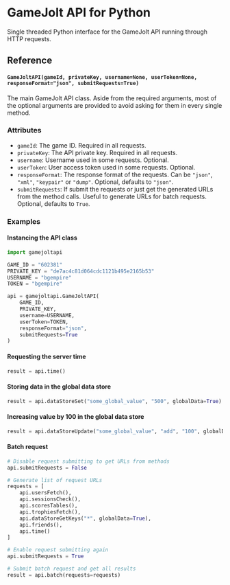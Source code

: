 # GameJolt API for Python

Single threaded Python interface for the GameJolt API running through HTTP requests.

## Reference

#### `GameJoltAPI(gameId, privateKey, username=None, userToken=None, responseFormat="json", submitRequests=True)`

The main GameJolt API class. Aside from the required arguments, most of the optional arguments are provided to avoid asking for them in every single method.

### Attributes

- `gameId`: The game ID. Required in all requests.
- `privateKey`: The API private key. Required in all requests.
- `username`: Username used in some requests. Optional.
- `userToken`: User access token used in some requests. Optional.
- `responseFormat`: The response format of the requests. Can be `"json"`, `"xml"`, `"keypair"` or `"dump"`. Optional, defaults to `"json"`.
- `submitRequests`: If submit the requests or just get the generated URLs from the method calls. Useful to generate URLs for batch requests. Optional, defaults to `True`.

### Examples

#### Instancing the API class

```python
import gamejoltapi

GAME_ID = "602381"
PRIVATE_KEY = "de7ac4c81d064cdc1121b495e2165b53"
USERNAME = "bgempire"
TOKEN = "bgempire"

api = gamejoltapi.GameJoltAPI(
    GAME_ID, 
    PRIVATE_KEY, 
    username=USERNAME, 
    userToken=TOKEN,
    responseFormat="json",
    submitRequests=True
)
```

#### Requesting the server time

```python
result = api.time()
```

#### Storing data in the global data store

```python
result = api.dataStoreSet("some_global_value", "500", globalData=True)
```

#### Increasing value by 100 in the global data store

```python
result = api.dataStoreUpdate("some_global_value", "add", "100", globalData=True)
```

#### Batch request

```python
# Disable request submitting to get URLs from methods
api.submitRequests = False

# Generate list of request URLs
requests = [
    api.usersFetch(),
    api.sessionsCheck(),
    api.scoresTables(),
    api.trophiesFetch(),
    api.dataStoreGetKeys("*", globalData=True),
    api.friends(),
    api.time()
]

# Enable request submitting again
api.submitRequests = True

# Submit batch request and get all results
result = api.batch(requests=requests)
```
